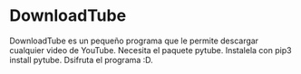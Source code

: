 # DownloadTube
DownloadTube es un pequeño programa que le permite descargar cualquier video de YouTube. 
Necesita el paquete pytube. Instalela con pip3 install pytube.
Dsifruta el programa :D.
